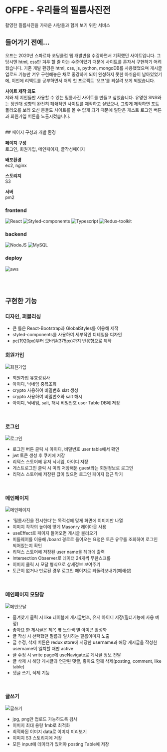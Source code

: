 # OFPE - 우리들의 필름사진전 <br/>
촬영한 필름사진을 가까운 사람들과 함께 보기 위한 서비스<br/>

## 들어가기 전에...
오프는 2020년 스파르타 코딩클럽 웹 개발반을 수강하면서 기획했던 사이트입니다. 그 당시엔 html, css만 겨우 할 줄 아는 수준이었기 때문에 사이트를 혼자서 구현하기 어려웠습니다. 기존 개발 환경은 html, css, js, python, mongoDB를 사용했었으며 게시글 업로드 기능만 겨우 구현해놓은 채로 종강하게 되어 완성하지 못한 아쉬움이 남아있었기에, 이번에 리액트를 공부하면서 저의 첫 프로젝트 '오프'를 되살려 보게 되었습니다.<br/>

__사이트 제작 의도__ <br/>
저와 제 지인들만 사용할 수 있는 필름사진 사이트를 만들고 싶었습니다. 유명한 SNS와는 정반대 성향의 완전히 폐쇄적인 사이트를 제작하고 싶었으나, 그렇게 제작하면 포트폴리오를 보러 오신 분들도 사이트를 볼 수 없게 되기 때문에 일단은 게스트 로그인 버튼과 회원가입 버튼을 노출시켰습니다.<br/>

<br/>
## 페이지 구성과 개발 환경

__페이지 구성__ <br/>
로그인, 회원가입, 메인페이지, 글작성페이지

__배포환경__<br/>
ec2, nginx

__스토리지__<br/>
S3

__서버__<br/>
pm2


### frontend
![React](https://img.shields.io/badge/React-20232A?style=for-the-badge&logo=react&logoColor=61DAFB)
![Styled-componemts](https://img.shields.io/badge/styled--components-DB7093?style=for-the-badge&logo=styled-components&logoColor=white)
![Typescript](https://img.shields.io/badge/TypeScript-007ACC?style=for-the-badge&logo=typescript&logoColor=white)
![Redux-toolkit](https://img.shields.io/badge/Redux-593D88?style=for-the-badge&logo=redux&logoColor=white)

### backend
![NodeJS](https://img.shields.io/badge/node.js-6DA55F?style=for-the-badge&logo=node.js&logoColor=white)
![MySQL](https://img.shields.io/badge/MySQL-005C84?style=for-the-badge&logo=mysql&logoColor=white)

### deploy
![aws](https://img.shields.io/badge/Amazon_AWS-FF9900?style=for-the-badge&logo=amazonaws&logoColor=white)

<br/>
<br/>


## 구현한 기능

### 디자인, 퍼블리싱
+ 큰 틀은 React-Bootstrap과 GlobalStyles를 이용해 제작
+ styled-components를 사용하여 세부적인 디테일을 디자인
+ pc(1920px)부터 모바일(375px)까지 반응형으로 제작
  
  
### 회원가입
![회원가입](https://user-images.githubusercontent.com/69718601/209572693-5817c811-3d38-4541-88a1-6b3d1e6a6983.jpg)<br/>
+ 회원가입 유효성검사
+ 아이디, 닉네임 중복조회
+ crypto 사용하여 비밀번호 slat 생성
+ crypto 사용하여 비밀번호와 salt 해시
+ 아이디, 닉네임, salt, 해시 비밀번호 user Table DB에 저장

<br/>
  
### 로그인
![로그인](https://user-images.githubusercontent.com/69718601/209572697-3b7735ac-567c-499d-92dd-efc3c5e3d24f.jpg)<br/>
+ 로그인 버튼 클릭 시 아이디, 비밀번호 user table에서 확인
+ jwt 토큰 생성 후 쿠키에 저장
+ 리덕스 스토어에 유저 닉네임, 아이디 저장
+ 게스트로그인 클릭 시 미리 저장해둔 guest라는 회원정보로 로그인
+ 리덕스 스토어에 저장된 값이 있으면 로그인 페이지 접근 막기
  
<br/>

### 메인페이지
![메인페이지](https://user-images.githubusercontent.com/69718601/209572704-739adfa6-d0e1-4874-a703-e27da7faebb5.jpg)<br/>
+ '필름사진을 전시한다'는 목적성에 맞게 화면에 이미지만 나열
+ 이미지 각각의 높이에 맞게 Masonry 레이아웃 사용
+ useEffect로 페이지 들어오면 게시글 불러오기
+ 미들웨어를 이용해 /board 경로로 들어오는 요청은 토큰 유무를 조회하여 로그인 되어있는지 확인
+ 리덕스 스토어에 저장된 user name을 헤더에 출력 
+ Intersection Observer로 데이터 24개씩 무한스크롤
+ 이미지 클릭 시 모달 형식으로 상세정보 보여주기
+ 토큰이 없거나 만료된 경우 로그인 페이지로 되돌려보내기(폐쇄성)

<br/>

### 메인페이지 모달창
![메인모달](https://user-images.githubusercontent.com/69718601/209572710-75605e84-fa9e-4f02-8a23-148213205ef9.jpg)<br/>
+ 즐겨찾기 클릭 시 like 테이블에 게시글번호, 유저 아이디 저장(필터기능에 사용 예정)
+ 좋아요 한 게시글은 제목 옆 노란색 별 아이콘 활성화
+ 글 작성 시 선택했던 필름과 일치하는 필름이미지 노출 
+ 글 수정, 삭제 버튼은 redux store에 저장한 username과 해당 게시글을 작성한 username이 일치할 때만 active
+ 글 수정 시 write page에 useNavigate로 게시글 정보 전달
+ 글 삭제 시 해당 게시글과 연관된 댓글,  좋아요 함께 삭제(posting, comment, like table)
+ 댓글 쓰기, 삭제 기능

<br/>
  
### 글쓰기
![글쓰기](https://user-images.githubusercontent.com/69718601/209572711-9115a6b1-fe41-450e-a15a-ef688073124c.jpg)
+ jpg, png만 업로드 가능하도록 검사
+ 이미지 최대 용량 1mb로 최적화 
+ 최적화된 이미지 data로 이미지 미리보기
+ 이미지 S3 스토리지에 저장
+ 모든 input에 데이터가 있어야 posting Table에 저장

